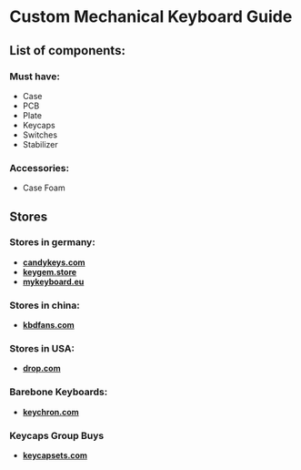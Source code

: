 # Custom Mechanical Keyboard Guide

## List of components:

### Must have: 
- Case
- PCB
- Plate
- Keycaps 
- Switches
- Stabilizer

### Accessories: 
- Case Foam

## Stores
### Stores in germany: 
- **[candykeys.com](https://candykeys.com/)**
- **[keygem.store](https://keygem.store/)**
- **[mykeyboard.eu](https://mykeyboard.eu/)**


### Stores in china:
- **[kbdfans.com](https://kbdfans.com/)**


### Stores in USA:
- **[drop.com](https://drop.com/)**

### Barebone Keyboards: 
- **[keychron.com](https://www.keychron.com/)**

### Keycaps Group Buys
- **[keycapsets.com](https://keycapsets.com/)**

